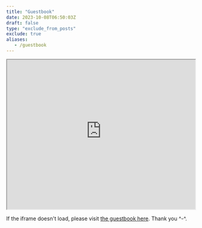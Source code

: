 ```yaml
---
title: "Guestbook"
date: 2023-10-08T06:50:03Z
draft: false
type: "exclude_from_posts"
exclude: true
aliases:
   - /guestbook
---
```



<iframe src="http://adadavin.123Guestbook.com/" width="100%" height="400">
  <style>
    body {
      color: white; /* Change the text color to white */
    }
  </style>
</iframe>

<p> If the iframe doesn't load, please visit <a href="http://adadavin.123Guestbook.com/">the guestbook here</a>. Thank you ^-^.</p>
